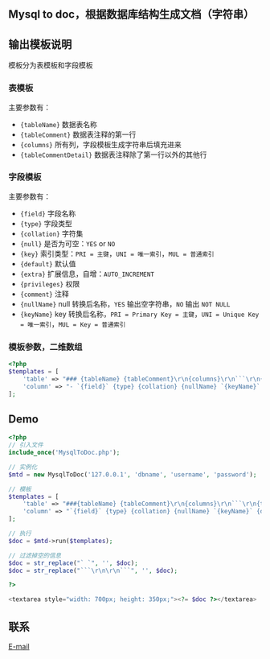 ## Mysql to doc，根据数据库结构生成文档（字符串）

## 输出模板说明
模板分为表模板和字段模板

### 表模板
主要参数有：
- `{tableName}` 数据表名称
- `{tableComment}` 数据表注释的第一行
- `{columns}` 所有列，字段模板生成字符串后填充进来
- `{tableCommentDetail}` 数据表注释除了第一行以外的其他行

### 字段模板
主要参数有：
- `{field}` 字段名称
- `{type}` 字段类型
- `{collation}` 字符集
- `{null}` 是否为可空：`YES` or `NO`
- `{key}` 索引类型：`PRI = 主键`，`UNI = 唯一索引`，`MUL = 普通索引`
- `{default}` 默认值
- `{extra}` 扩展信息，自增：`AUTO_INCREMENT`
- `{privileges}` 权限
- `{comment}` 注释
- `{nullName}` null 转换后名称，`YES` 输出空字符串，`NO` 输出 `NOT NULL`
- `{keyName}` key 转换后名称，`PRI = Primary Key = 主键`，`UNI = Unique Key = 唯一索引`，`MUL = Key = 普通索引`

### 模板参数，二维数组
```php
<?php
$templates = [
    'table' => "### {tableName} {tableComment}\r\n{columns}\r\n```\r\n{tableCommentDetail}\r\n```",
    'column' => "- `{field}` {type} {collation} {nullName} `{keyName}` {default} {extra} {comment}",
];

```

## Demo
```php
<?php
// 引入文件
include_once('MysqlToDoc.php');

// 实例化
$mtd = new MysqlToDoc('127.0.0.1', 'dbname', 'username', 'password');

// 模板
$templates = [
    'table' => "###{tableName} {tableComment}\r\n{columns}\r\n```\r\n{tableCommentDetail}\r\n```",
    'column' => "`{field}` {type} {collation} {nullName} `{keyName}` {default} {extra} {comment} ",
];

// 执行
$doc = $mtd->run($templates);

// 过滤掉空的信息
$doc = str_replace("` `", '', $doc);
$doc = str_replace("```\r\n\r\n```", '', $doc);

?>

<textarea style="width: 700px; height: 350px;"><?= $doc ?></textarea>

```

## 联系
[E-mail](chao@docrud.com)